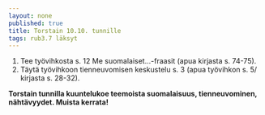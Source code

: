 ```yaml
---
layout: none
published: true
title: Torstain 10.10. tunnille
tags: rub3.7 läksyt
---
```

1. Tee työvihkosta s. 12 Me suomalaiset...-fraasit (apua kirjasta s. 74-75).
2. Täytä työvihkoon tienneuvomisen keskustelu s. 3 (apua työvihkon s. 5/ kirjasta s. 28-32).

**Torstain tunnilla kuuntelukoe teemoista suomalaisuus, tienneuvominen, nähtävyydet. Muista kerrata!**

